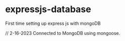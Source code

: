 # expressjs-database
First time setting up express js with mongoDB

// 2-16-2023
Connected to MongoDB using mongoose.

